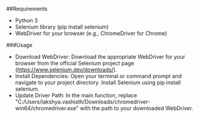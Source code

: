 ##Requirements
- Python 3
- Selenium library (pip install selenium)
-  WebDriver for your browser (e.g., ChromeDriver for Chrome)


###Usage
- Download WebDriver: Download the appropriate WebDriver for your browser from the official Selenium project page (https://www.selenium.dev/downloads/).
- Install Dependencies: Open your terminal or command prompt and navigate to your project directory. Install Selenium using pip install selenium.
- Update Driver Path: In the main function, replace "C:/Users/lakshya.vashisth/Downloads/chromedriver-win64/chromedriver.exe" with the path to your downloaded WebDriver.
